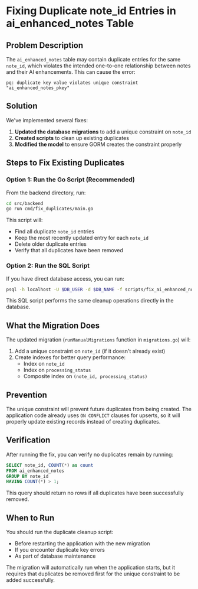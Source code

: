 # Fixing Duplicate note_id Entries in ai_enhanced_notes Table

## Problem Description

The `ai_enhanced_notes` table may contain duplicate entries for the same `note_id`, which violates the intended one-to-one relationship between notes and their AI enhancements. This can cause the error:

```
pq: duplicate key value violates unique constraint "ai_enhanced_notes_pkey"
```

## Solution

We've implemented several fixes:

1. **Updated the database migrations** to add a unique constraint on `note_id`
2. **Created scripts** to clean up existing duplicates
3. **Modified the model** to ensure GORM creates the constraint properly

## Steps to Fix Existing Duplicates

### Option 1: Run the Go Script (Recommended)

From the backend directory, run:

```bash
cd src/backend
go run cmd/fix_duplicates/main.go
```

This script will:
- Find all duplicate `note_id` entries
- Keep the most recently updated entry for each `note_id`
- Delete older duplicate entries
- Verify that all duplicates have been removed

### Option 2: Run the SQL Script

If you have direct database access, you can run:

```bash
psql -h localhost -U $DB_USER -d $DB_NAME -f scripts/fix_ai_enhanced_notes_duplicates.sql
```

This SQL script performs the same cleanup operations directly in the database.

## What the Migration Does

The updated migration (`runManualMigrations` function in `migrations.go`) will:

1. Add a unique constraint on `note_id` (if it doesn't already exist)
2. Create indexes for better query performance:
   - Index on `note_id`
   - Index on `processing_status`
   - Composite index on `(note_id, processing_status)`

## Prevention

The unique constraint will prevent future duplicates from being created. The application code already uses `ON CONFLICT` clauses for upserts, so it will properly update existing records instead of creating duplicates.

## Verification

After running the fix, you can verify no duplicates remain by running:

```sql
SELECT note_id, COUNT(*) as count
FROM ai_enhanced_notes
GROUP BY note_id
HAVING COUNT(*) > 1;
```

This query should return no rows if all duplicates have been successfully removed.

## When to Run

You should run the duplicate cleanup script:
- Before restarting the application with the new migration
- If you encounter duplicate key errors
- As part of database maintenance

The migration will automatically run when the application starts, but it requires that duplicates be removed first for the unique constraint to be added successfully.